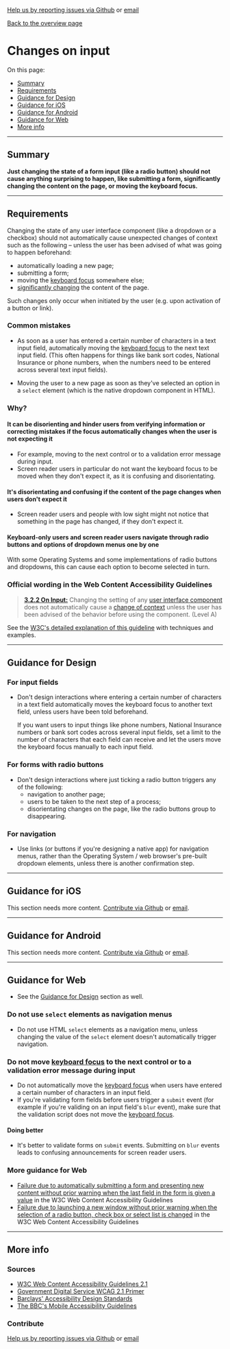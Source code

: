 [Help us by reporting issues via Github](https://github.com/theappbusiness/accessibility-guidelines) or [email](mailto:jeanfrancois@theappbusiness.com)

[Back to the overview page](./../README.md)

# Changes on input

On this page:
* [Summary](#summary)
* [Requirements](#requirements)
* [Guidance for Design](#guidance-for-design)
* [Guidance for iOS](#guidance-for-ios)
* [Guidance for Android](#guidance-for-android)
* [Guidance for Web](#guidance-for-web)
* [More info](#more-info)

---

## Summary

**Just changing the state of a form input (like a radio button) should not cause anything surprising to happen, like submitting a form, significantly changing the content on the page, or moving the keyboard focus.**

---

## Requirements

Changing the state of any user interface component (like a dropdown or a checkbox) should not automatically cause unexpected changes of context such as the following – unless the user has been advised of what was going to happen beforehand:
* automatically loading a new page;
* submitting a form;
* moving the [keyboard focus](./definitions.md#keyboard-focus) somewhere else;
* [significantly changing](https://www.w3.org/TR/UNDERSTANDING-WCAG20/consistent-behavior-unpredictable-change.html#context-changedef) the content of the page.

Such changes only occur when initiated by the user (e.g. upon activation of a button or link).

### Common mistakes

* As soon as a user has entered a certain number of characters in a text input field, automatically moving the [keyboard focus](./definitions.md#keyboard-focus) to the next text input field. (This often happens for things like bank sort codes, National Insurance or phone numbers, when the numbers need to be entered across several text input fields).

* Moving the user to a new page as soon as they've selected an option in a `select` element (which is the native dropdown component in HTML).

### Why?

#### It can be disorienting and hinder users from verifying information or correcting mistakes if the focus automatically changes when the user is not expecting it

* For example, moving to the next control or to a validation error message during input.
* Screen reader users in particular do not want the keyboard focus to be moved when they don't expect it, as it is confusing and disorientating.

#### It's disorientating and confusing if the content of the page changes when users don't expect it

* Screen reader users and people with low sight might not notice that something in the page has changed, if they don't expect it.

#### Keyboard-only users and screen reader users navigate through radio buttons and options of dropdown menus one by one

With some Operating Systems and some implementations of radio buttons and dropdowns, this can cause each option to become selected in turn.

### Official wording in the Web Content Accessibility Guidelines

> [**3.2.2 On Input:**](https://www.w3.org/TR/UNDERSTANDING-WCAG20/consistent-behavior-unpredictable-change.html) Changing the setting of any [user interface component](https://www.w3.org/TR/UNDERSTANDING-WCAG20/consistent-behavior-unpredictable-change.html#user-interface-componentdef) does not automatically cause a [change of context](https://www.w3.org/TR/UNDERSTANDING-WCAG20/consistent-behavior-unpredictable-change.html#context-changedef) unless the user has been advised of the behavior before using the component. (Level A)

See the [W3C's detailed explanation of this guideline](https://www.w3.org/TR/UNDERSTANDING-WCAG20/consistent-behavior-unpredictable-change.html) with techniques and examples.

---

## Guidance for Design

### For input fields

* Don't design interactions where entering a certain number of characters in a text field automatically moves the keyboard focus to another text field, unless users have been told beforehand.
  
  If you want users to input things like phone numbers, National Insurance numbers or bank sort codes across several input fields, set a limit to the number of characters that each field can receive and let the users move the keyboard focus manually to each input field.

### For forms with radio buttons

* Don't design interactions where just ticking a radio button triggers any of the following:
  - navigation to another page;
  - users to be taken to the next step of a process;
  - disorientating changes on the page, like the radio buttons group to disappearing.

### For navigation

* Use links (or buttons if you're designing a native app) for navigation menus, rather than the Operating System / web browser's pre-built dropdown elements, unless there is another confirmation step.

---

## Guidance for iOS

This section needs more content. [Contribute via Github](https://github.com/theappbusiness/accessibility-guidelines/) or [email](mailto:kane.cheshire@theappbusiness.com).

---

## Guidance for Android

This section needs more content. [Contribute via Github](https://github.com/theappbusiness/accessibility-guidelines/) or [email](mailto:jeanfrancois@theappbusiness.com).

---

## Guidance for Web

* See the [Guidance for Design](#guidance-for-design) section as well.

### Do not use `select` elements as navigation menus

* Do not use HTML `select` elements as a navigation menu, unless changing the value of the `select` element doesn't automatically trigger navigation.

### Do not move [keyboard focus](./definitions.md#keyboard-focus) to the next control or to a validation error message during input

* Do not automatically move the [keyboard focus](./definitions.md#keyboard-focus) when users have entered a certain number of characters in an input field.
* If you're validating form fields before users trigger a `submit` event (for example if you're validing on an input field's `blur` event), make sure that the validation script does not move the [keyboard focus](./definitions.md#keyboard-focus).

#### Doing better

* It's better to validate forms on `submit` events. Submitting on `blur` events leads to confusing announcements for screen reader users.

### More guidance for Web

* [Failure due to automatically submitting a form and presenting new content without prior warning when the last field in the form is given a value](https://www.w3.org/TR/WCAG20-TECHS/F36) in the W3C Web Content Accessibility Guidelines
* [Failure due to launching a new window without prior warning when the selection of a radio button, check box or select list is changed](https://www.w3.org/TR/WCAG20-TECHS/F37) in the W3C Web Content Accessibility Guidelines

---

## More info

### Sources

* [W3C Web Content Accessibility Guidelines 2.1](https://www.w3.org/TR/WCAG21/)
* [Government Digital Service WCAG 2.1 Primer](https://alphagov.github.io/wcag-primer/)
* [Barclays' Accessibility Design Standards](https://home.barclays/who-we-are/our-suppliers/our-requirements-of-external-suppliers/)
* [The BBC's Mobile Accessibility Guidelines](https://www.bbc.co.uk/guidelines/futuremedia/accessibility/mobile/summary)

### Contribute

[Help us by reporting issues via Github](https://github.com/theappbusiness/accessibility-guidelines) or [email](mailto:jeanfrancois@theappbusiness.com)